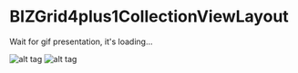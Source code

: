 # BIZGrid4plus1CollectionViewLayout 

Wait for gif presentation, it's loading...

![alt tag](https://github.com/bizibizi/BIZCollectionViewLayout4plus1Grid/blob/master/presentation.gif)
![alt tag](https://github.com/bizibizi/BIZGrid4plus1CollectionViewLayout/blob/master/cover.jpeg)

 

